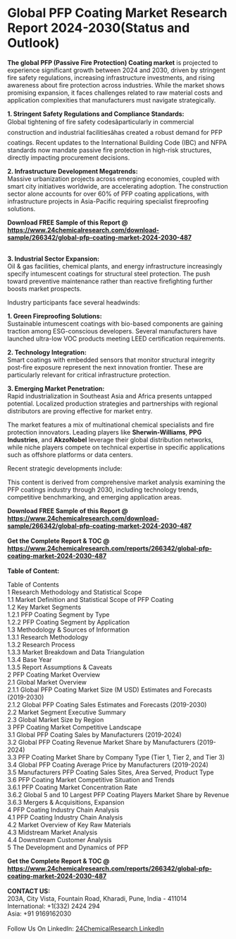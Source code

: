 <h1>Global PFP Coating Market Research Report 2024-2030(Status and Outlook)</h1><p><strong>The global PFP (Passive Fire Protection) Coating market</strong> is projected to experience significant growth between 2024 and 2030, driven by stringent fire safety regulations, increasing infrastructure investments, and rising awareness about fire protection across industries. While the market shows promising expansion, it faces challenges related to raw material costs and application complexities that manufacturers must navigate strategically.</p><p><strong>1. Stringent Safety Regulations and Compliance Standards:</strong><br>
Global tightening of fire safety codesâparticularly in commercial construction and industrial facilitiesâhas created a robust demand for PFP coatings. Recent updates to the International Building Code (IBC) and NFPA standards now mandate passive fire protection in high-risk structures, directly impacting procurement decisions.</p><p><strong>2. Infrastructure Development Megatrends:</strong><br>
Massive urbanization projects across emerging economies, coupled with smart city initiatives worldwide, are accelerating adoption. The construction sector alone accounts for over 60% of PFP coating applications, with infrastructure projects in Asia-Pacific requiring specialist fireproofing solutions.</p><div><b>Download FREE Sample of this Report @ 
            <a href="https://www.24chemicalresearch.com/download-sample/266342/global-pfp-coating-market-2024-2030-487">
            https://www.24chemicalresearch.com/download-sample/266342/global-pfp-coating-market-2024-2030-487</a></b></div><br><p><strong>3. Industrial Sector Expansion:</strong><br>
Oil &amp; gas facilities, chemical plants, and energy infrastructure increasingly specify intumescent coatings for structural steel protection. The push toward preventive maintenance rather than reactive firefighting further boosts market prospects.</p><p>Industry participants face several headwinds:</p><p><strong>1. Green Fireproofing Solutions:</strong><br>
Sustainable intumescent coatings with bio-based components are gaining traction among ESG-conscious developers. Several manufacturers have launched ultra-low VOC products meeting LEED certification requirements.</p><p><strong>2. Technology Integration:</strong><br>
Smart coatings with embedded sensors that monitor structural integrity post-fire exposure represent the next innovation frontier. These are particularly relevant for critical infrastructure protection.</p><p><strong>3. Emerging Market Penetration:</strong><br>
Rapid industrialization in Southeast Asia and Africa presents untapped potential. Localized production strategies and partnerships with regional distributors are proving effective for market entry.</p><p>The market features a mix of multinational chemical specialists and fire protection innovators. Leading players like <strong>Sherwin-Williams</strong>, <strong>PPG Industries</strong>, and <strong>AkzoNobel</strong> leverage their global distribution networks, while niche players compete on technical expertise in specific applications such as offshore platforms or data centers.</p><p>Recent strategic developments include:</p><p>This content is derived from comprehensive market analysis examining the PFP coatings industry through 2030, including technology trends, competitive benchmarking, and emerging application areas.</p><div><b>Download FREE Sample of this Report @ 
            <a href="https://www.24chemicalresearch.com/download-sample/266342/global-pfp-coating-market-2024-2030-487">
            https://www.24chemicalresearch.com/download-sample/266342/global-pfp-coating-market-2024-2030-487</a></b></div><br><div><b>Get the Complete Report & TOC @ 
            <a href="https://www.24chemicalresearch.com/reports/266342/global-pfp-coating-market-2024-2030-487">
            https://www.24chemicalresearch.com/reports/266342/global-pfp-coating-market-2024-2030-487</a></b></div><br>
            <b>Table of Content:</b><p>Table of Contents<br />
1 Research Methodology and Statistical Scope<br />
1.1 Market Definition and Statistical Scope of PFP Coating<br />
1.2 Key Market Segments<br />
1.2.1 PFP Coating Segment by Type<br />
1.2.2 PFP Coating Segment by Application<br />
1.3 Methodology & Sources of Information<br />
1.3.1 Research Methodology<br />
1.3.2 Research Process<br />
1.3.3 Market Breakdown and Data Triangulation<br />
1.3.4 Base Year<br />
1.3.5 Report Assumptions & Caveats<br />
2 PFP Coating Market Overview<br />
2.1 Global Market Overview<br />
2.1.1 Global PFP Coating Market Size (M USD) Estimates and Forecasts (2019-2030)<br />
2.1.2 Global PFP Coating Sales Estimates and Forecasts (2019-2030)<br />
2.2 Market Segment Executive Summary<br />
2.3 Global Market Size by Region<br />
3 PFP Coating Market Competitive Landscape<br />
3.1 Global PFP Coating Sales by Manufacturers (2019-2024)<br />
3.2 Global PFP Coating Revenue Market Share by Manufacturers (2019-2024)<br />
3.3 PFP Coating Market Share by Company Type (Tier 1, Tier 2, and Tier 3)<br />
3.4 Global PFP Coating Average Price by Manufacturers (2019-2024)<br />
3.5 Manufacturers PFP Coating Sales Sites, Area Served, Product Type<br />
3.6 PFP Coating Market Competitive Situation and Trends<br />
3.6.1 PFP Coating Market Concentration Rate<br />
3.6.2 Global 5 and 10 Largest PFP Coating Players Market Share by Revenue<br />
3.6.3 Mergers & Acquisitions, Expansion<br />
4 PFP Coating Industry Chain Analysis<br />
4.1 PFP Coating Industry Chain Analysis<br />
4.2 Market Overview of Key Raw Materials<br />
4.3 Midstream Market Analysis<br />
4.4 Downstream Customer Analysis<br />
5 The Development and Dynamics of PFP</p><div><b>Get the Complete Report & TOC @ 
            <a href="https://www.24chemicalresearch.com/reports/266342/global-pfp-coating-market-2024-2030-487">
            https://www.24chemicalresearch.com/reports/266342/global-pfp-coating-market-2024-2030-487</a></b></div><br><b>CONTACT US:</b><br>
            203A, City Vista, Fountain Road, Kharadi, Pune, India - 411014<br>
            International: +1(332) 2424 294<br>
            Asia: +91 9169162030 <br><br>
            Follow Us On LinkedIn: <a href="https://www.linkedin.com/company/24chemicalresearch/">24ChemicalResearch LinkedIn</a>